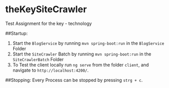 # theKeySiteCrawler
Test Assignment for the key - technology

##Startup:
1. Start the `BlogService` by running `mvn spring-boot:run` in the `BlogService` Folder 
2. Start the `SiteCrawler` Batch by running `mvn spring-boot:run` in the `SiteCrawlerBatch` Folder
3. To Test the client locally run `ng serve` from the folder `client`, and navigate to `http://localhost:4200/`.

##Stopping:
Every Process can be stopped by pressing `strg + c`.